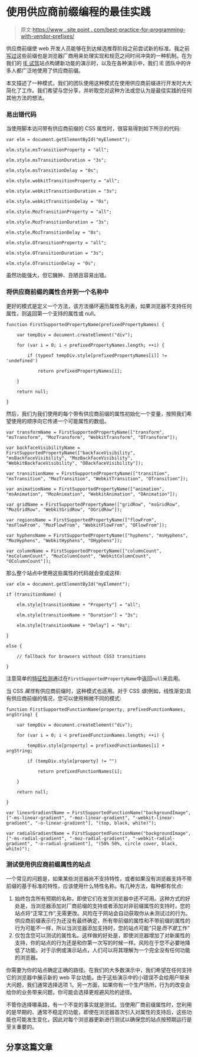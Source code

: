 # 使用供应商前缀编程的最佳实践

> 原文:[https://www . site point . com/best-practice-for-programming-with-vendor-prefixes/](https://www.sitepoint.com/best-practice-for-programming-with-vendor-prefixes/)

供应商前缀使 web 开发人员能够在到达候选推荐阶段之前尝试新的标准。我之前[写过](http://blogs.msdn.com/b/ie/archive/2010/11/15/ie9-vendor-prefixes-and-developers.aspx)这些前缀也是浏览器厂商用来处理实现和规范之间时间冲突的一种机制。在为我们的 [IE 试驾](http://ie.microsoft.com/testdrive/)站点构建新功能的演示时，以及在各种演示中，我们 IE 团队中的许多人都广泛地使用了供应商前缀。

本文描述了一种模式，我们的团队使用这种模式在使用供应商前缀进行开发时大大简化了工作。我们希望与您分享，并听取您对这种方法或您认为是最佳实践的任何其他方法的想法。

### 易出错代码

当使用脚本访问带有供应商前缀的 CSS 属性时，很容易得到如下所示的代码:

```
var elm = document.getElementById("myElement");

elm.style.msTransitionProperty = "all";

elm.style.msTransitionDuration = "3s";

elm.style.msTransitionDelay = "0s";

elm.style.webkitTransitionProperty = "all";

elm.style.webkitTransitionDuration = "3s";

elm.style.webkitTransitionDelay = "0s";

elm.style.MozTransitionProperty = "all";

elm.style.MozTransitionDuration = "3s";

elm.style.MozTransitionDelay = "0s";

elm.style.OTransitionProperty = "all";

elm.style.OTransitionDuration = "3s";

elm.style.OTransitionDelay = "0s";
```

虽然功能强大，但它臃肿、丑陋且容易出错。

### 将供应商前缀的属性合并到一个名称中

更好的模式是定义一个方法，该方法循环遍历属性名列表，如果浏览器不支持任何属性，则返回第一个支持的属性或 null。

```
function FirstSupportedPropertyName(prefixedPropertyNames) {

    var tempDiv = document.createElement("div");

    for (var i = 0; i < prefixedPropertyNames.length; ++i) {

        if (typeof tempDiv.style[prefixedPropertyNames[i]] != 'undefined')

            return prefixedPropertyNames[i];

    }

    return null;

}
```

然后，我们为我们使用的每个带有供应商前缀的属性初始化一个变量，按照我们希望使用的顺序向它传递一个可能属性的数组。

```
var transformName = FirstSupportedPropertyName(["transform", "msTransform", "MozTransform", "WebkitTransform", "OTransform"]);

var backfaceVisibilityName = FirstSupportedPropertyName(["backfaceVisibility", "msBackfaceVisibility", "MozBackfaceVisibility", "WebkitBackfaceVisibility", "OBackfaceVisibility"]);

var transitionName = FirstSupportedPropertyName(["transition", "msTransition", "MozTransition", "WebkitTransition", "OTransition"]);

var animationName = FirstSupportedPropertyName(["animation", "msAnimation", "MozAnimation", "WebkitAnimation", "OAnimation"]);

var gridName = FirstSupportedPropertyName(["gridRow", "msGridRow", "MozGridRow", "WebkitGridRow", "OGridRow"]);

var regionsName = FirstSupportedPropertyName(["flowFrom", "msFlowFrom", "MozFlowFrom", "WebkitFlowFrom", "OFlowFrom"]);

var hyphensName = FirstSupportedPropertyName(["hyphens", "msHyphens", "MozHyphens", "WebkitHyphens", "OHyphens"]);

var columnName = FirstSupportedPropertyName(["columnCount", "msColumnCount", "MozColumnCount", "WebkitColumnCount", "OColumnCount"]);
```

那么整个站点中使用这些属性的代码就会变成这样:

```
var elm = document.getElementById("myElement");

if (transitionName) {

    elm.style[transitionName + "Property"] = "all";

    elm.style[transitionName + "Duration"] = "3s";

    elm.style[transitionName + "Delay"] = "0s";

}

else {

    // fallback for browsers without CSS3 transitions

}
```

注意简单的[特征检测](http://blogs.msdn.com/b/ie/archive/2010/04/14/same-markup-writing-cross-browser-code.aspx)通过在`FirstSupportedPropertyName`中返回`null`来启用。

当 CSS *属性*有供应商前缀时，这种模式也适用。对于 CSS *值*(例如，线性渐变)具有供应商前缀的情况，您可以使用稍微不同的模式:

```
function FirstSupportedFunctionName(property, prefixedFunctionNames, argString) {

    var tempDiv = document.createElement("div");

    for (var i = 0; i < prefixedFunctionNames.length; ++i) {

        tempDiv.style[property] = prefixedFunctionNames[i] + argString;

        if (tempDiv.style[property] != "")

            return prefixedFunctionNames[i];

    }

    return null;

}

var linearGradientName = FirstSupportedFunctionName("backgroundImage", ["-ms-linear-gradient", "-moz-linear-gradient", "-webkit-linear-gradient", "-o-linear-gradient"], "(top, black, white)");

var radialGradientName = FirstSupportedFunctionName("backgroundImage", ["-ms-radial-gradient", "-moz-radial-gradient", "-webkit-radial-gradient", "-o-radial-gradient"], "(50% 50%, circle cover, black, white)");
```

### 测试使用供应商前缀属性的站点

一个常见的问题是，如果某些浏览器尚不支持特性，或者如果没有浏览器支持不带前缀的基于标准的特性，应该使用什么特性名称。有几种方法，每种都有优点:

1.  始终包含所有预期的名称，即使它们在发货浏览器中还不可用。这种方式的好处是，当浏览器添加对厂商前缀的支持或者添加对非前缀属性的支持时，您的站点将“正常工作”,无需更改。风险在于网站会自动获取你从未测试过的行为。供应商前缀表示行为还没有最终确定，所有带前缀的属性和不带前缀的属性的行为可能不一样，所以当浏览器添加支持时，您的站点可能“只是*而不是*工作”
2.  仅包含您可以测试的属性名。这样做的好处是，即使浏览器增加了对新属性的支持，你的站点的行为还是和你第一次写的时候一样。风险在于您不必要地降低了功能。对于示例或演示站点，人们可以将其理解为一个完全没有任何功能的浏览器。

你需要为你的站点确定正确的路径。在我们的大多数演示中，我们希望在任何支持它的浏览器中展示新的 web 平台功能。由于这些演示中的小错误不会给用户带来大问题，我们通常选择选项 1。另一方面，如果你有一个生产场所，行为的改变会给你的业务带来问题，你可能会选择更规避风险的途径。

不管你选择哪条路，有一个不变的事实就是测试。当使用厂商前缀属性时，您利用的是早期的、通常不稳定的功能，即使在浏览器首次引入对属性的支持后，这些功能也可能发生变化，因此对每个浏览器更新进行测试以确保您的站点按预期运行是至关重要的。

## 分享这篇文章